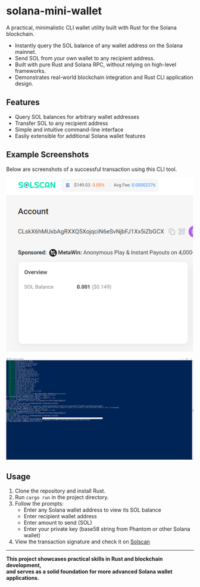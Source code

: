 # solana-mini-wallet

A practical, minimalistic CLI wallet utility built with Rust for the Solana blockchain.

- Instantly query the SOL balance of any wallet address on the Solana mainnet.
- Send SOL from your own wallet to any recipient address.
- Built with pure Rust and Solana RPC, without relying on high-level frameworks.
- Demonstrates real-world blockchain integration and Rust CLI application design.

## Features

- Query SOL balances for arbitrary wallet addresses
- Transfer SOL to any recipient address
- Simple and intuitive command-line interface
- Easily extensible for additional Solana wallet features

## Example Screenshots

Below are screenshots of a successful transaction using this CLI tool.

![Transaction Screenshot](transaction.png)

![Success Screenshot](success.png)

## Usage

1. Clone the repository and install Rust.
2. Run `cargo run` in the project directory.
3. Follow the prompts:
    - Enter any Solana wallet address to view its SOL balance
    - Enter recipient wallet address
    - Enter amount to send (SOL)
    - Enter your private key (base58 string from Phantom or other Solana wallet)
4. View the transaction signature and check it on [Solscan](https://solscan.io/)

---

**This project showcases practical skills in Rust and blockchain development,  
and serves as a solid foundation for more advanced Solana wallet applications.**
